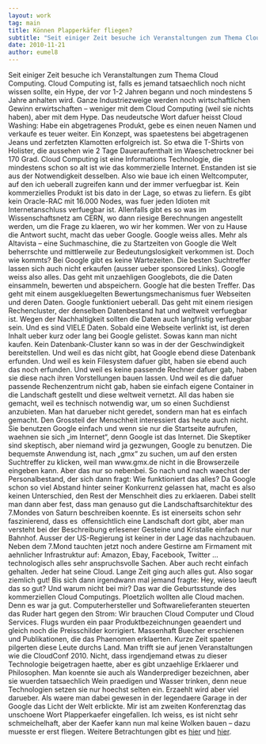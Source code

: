 ```yaml
---
layout: work
tag: main
title: Können Plapperkäfer fliegen?
subtitle: "Seit einiger Zeit besuche ich Veranstaltungen zum Thema Cloud Computing. Cloud Computing ist, falls es jemand tatsaechlich noch nicht wissen sollte, ein Hype, der vor 1-2 Jahren begann und noch mindestens 5 Jahre anhalten wird. Ganze Industriezweige&hellip;"
date: 2010-11-21
author: eumel8
---
```


<p>Seit einiger Zeit besuche ich Veranstaltungen zum Thema Cloud Computing. Cloud Computing ist, falls es jemand tatsaechlich noch nicht wissen sollte, ein Hype, der vor 1-2 Jahren begann und noch mindestens 5 Jahre anhalten wird. Ganze Industriezweige werden noch wirtschaftlichen Gewinn erwirtschaften – weniger mit dem Cloud Computing (weil sie nichts haben), aber mit dem Hype. Das neudeutsche Wort dafuer heisst Cloud Washing: Habe ein abgetragenes Produkt, gebe es einen neuen Namen und verkaufe es teuer weiter. Ein Konzept, was spaetestens bei abgetragenen Jeans und zerfetzten Klamotten erfolgreich ist. So etwa die T-Shirts von Holister, die aussehen wie 2 Tage Daueraufenthalt im Waeschetrockner bei 170 Grad. Cloud Computing ist eine Informations Technologie, die mindestens schon so alt ist wie das kommerzielle Internet. Enstanden ist sie aus der Notwendigkeit desselben. Also wie baue ich einen Weltcomputer, auf den ich ueberall zugreifen kann und der immer verfuegbar ist. Kein kommerzielles Produkt ist bis dato in der Lage, so etwas zu liefern. Es gibt kein Oracle-RAC mit 16.000 Nodes, was fuer jeden Idioten mit Internetanschluss verfuegbar ist. Allenfalls gibt es so was im Wissenschaftsnetz am CERN, wo dann riesige Berechnungen angestellt werden, um die Frage zu klaeren, wo wir her kommen. Wer von zu Hause die Antwort sucht, macht das ueber Google. Google weiss alles. Mehr als Altavista – eine Suchmaschine, die zu Startzeiten von Google die Welt beherrschte und mittlerweile zur Bedeutungslosigkeit verkommen ist. Doch wie kommts? Bei Google gibt es keine Wartezeiten. Die besten Suchtreffer lassen sich auch nicht erkaufen (ausser ueber sponsored Links). Google weiss also alles. Das geht mit unzaehligen Googlebots, die die Daten einsammeln, bewerten und abspeichern. Google hat die besten Treffer. Das geht mit einem ausgekluegelten Bewertungsmechanismus fuer Webseiten und deren Daten. Google funktioniert ueberall. Das geht mit einem riesigen Rechencluster, der denselben Datenbestand hat und weltweit verfuegbar ist. Wegen der Nachhaltigkeit sollten die Daten auch langfristig verfuegbar sein. Und es sind VIELE Daten. Sobald eine Webseite verlinkt ist, ist deren Inhalt ueber kurz oder lang bei Google gelistet. Sowas kann man nicht kaufen. Kein Datenbank-Cluster kann so was in der der Geschwindigkeit bereitstellen. Und weil es das nicht gibt, hat Google ebend diese Datenbank erfunden. Und weil es kein Filesystem dafuer gibt, haben sie ebend auch das noch erfunden. Und weil es keine passende Rechner dafuer gab, haben sie diese nach ihren Vorstellungen bauen lassen. Und weil es die dafuer passende Rechenzentrum nicht gab, haben sie einfach eigene Container in die Landschaft gestellt und diese weltweit vernetzt. All das haben sie gemacht, weil es technisch notwendig war, um so einen Suchdienst anzubieten. Man hat darueber nicht geredet, sondern man hat es einfach gemacht. Den Grossteil der Menschheit interessiert das heute auch nicht. Sie benutzen Google einfach und wenn sie nur die Startseite aufrufen, waehnen sie sich „im Internet“, denn Google ist das Internet. Die Skeptiker sind skeptisch, aber niemand wird ja gezwungen, Google zu benutzen. Die bequemste Anwendung ist, nach „gmx“ zu suchen, um auf den ersten Suchtreffer zu klicken, weil man www.gmx.de nicht in die Browserzeile eingeben kann. Aber das nur so nebenbei. So nach und nach waechst der Personalbestand, der sich dann fragt: Wie funktioniert das alles? Da Google schon so viel Abstand hinter seiner Konkurrenz gelassen hat, macht es also keinen Unterschied, den Rest der Menschheit dies zu erklaeren. Dabei stellt man dann aber fest, dass man genauso gut die Landschaftsarchitektur des 7.Mondes von Saturn beschreiben koennte. Es ist einerseits schon sehr faszinierend, dass es  offensichtlich eine Landschaft dort gibt, aber man versteht bei der Beschreibung erlesener Gesteine und Kristalle einfach nur Bahnhof. Ausser der US-Regierung ist keiner in der Lage das nachzubauen. Neben dem 7.Mond tauchten jetzt noch andere Gestirne am Firmament mit aehnlicher Infrastruktur auf: Amazon, Ebay, Facebook, Twitter ... technologisch alles sehr anspruchsvolle Sachen. Aber auch recht einfach gehalten. Jeder hat seine Cloud. Lange Zeit ging auch alles gut. Also sogar ziemlich gut! Bis sich dann irgendwann mal jemand fragte: Hey, wieso laeuft das so gut? Und warum nicht bei mir? Das war die Geburtsstunde des kommerziellen Cloud Computings. Ploetzlich wollten alle Cloud machen. Denn es war ja gut. Computerhersteller und Softwarelieferanten steuerten das Ruder hart gegen den Strom: Wir brauchen Cloud Computer und Cloud Services. Flugs wurden ein paar Produktbezeichnungen geaendert und gleich noch die Preisschilder korrigiert. Massenhaft Buecher erschienen und Publikationen, die das Phaenomen erklaerten. Kurze Zeit spaeter pilgerten diese Leute durchs Land. Man trifft sie auf jenen Veranstaltungen wie die CloudConf 2010. Nicht, dass irgendjemand etwas zu dieser Technologie beigetragen haette, aber es gibt unzaehlige Erklaerer und Philosophen. Man koennte sie auch als Wanderprediger bezeichnen, aber sie wuerden tatsaechlich Wein praedigen und Wasser trinken, denn neue Technologien setzen sie nur hoechst selten ein. Erzaehlt wird aber viel darueber. Als waere man dabei gewesen in der legendaere Garage in der Google das Licht der Welt erblickte. Mir ist am zweiten Konferenztag das unschoene Wort Plapperkaefer eingefallen. Ich weiss, es ist nicht sehr schmeichelhaft, aber der Kaefer kann nun mal keine Wolken bauen – dazu muesste er erst fliegen. Weitere Betrachtungen gibt es <a href="http://www.comedix.de/anhalter/lexikon/db/gefraessiger_plapperkaefer.php">hier</a> und <a href="https://docs.google.com/viewer?a=v&amp;pid=explorer&amp;chrome=true&amp;srcid=0B0QAF5Mn7WH6YWM1ODI4YTYtZTI2ZS00NjkzLTk3MjYtM2I2NmVkZmFmYjE0&amp;hl=en&amp;authkey=COK69d8K">hier</a>.</p>
